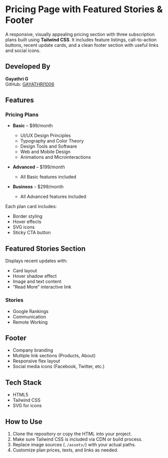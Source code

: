 # Pricing Page with Featured Stories & Footer

A responsive, visually appealing pricing section with three subscription plans built using **Tailwind CSS**. It includes feature listings, call-to-action buttons, recent update cards, and a clean footer section with useful links and social icons.

## Developed By
**Gayathri G**  
GitHub: [GAYATHRI1006](https://github.com/GAYATHRI1006)

## Features

### Pricing Plans
- **Basic** – $99/month
  - UI/UX Design Principles
  - Typography and Color Theory
  - Design Tools and Software
  - Web and Mobile Design
  - Animations and Microinteractions

- **Advanced** – $199/month
  - All Basic features included

- **Business** – $299/month
  - All Advanced features included

 Each plan card includes:
- Border styling
- Hover effects
- SVG icons
- Sticky CTA button

## Featured Stories Section

Displays recent updates with:
- Card layout
- Hover shadow effect
- Image and text content
- “Read More” interactive link

### Stories
- Google Rankings
- Communication
- Remote Working



## Footer

- Company branding
- Multiple link sections (Products, About)
- Responsive flex layout
- Social media icons (Facebook, Twitter, etc.)


##  Tech Stack

- HTML5
- Tailwind CSS
- SVG for icons


## How to Use

1. Clone the repository or copy the HTML into your project.
2. Make sure Tailwind CSS is included via CDN or build process.
3. Replace image sources (`./assets/`) with your actual paths.
4. Customize plan prices, texts, and links as needed.



